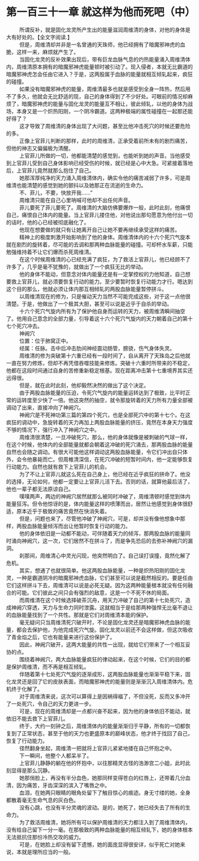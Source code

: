 <h1>第一百三十一章 就这样为他而死吧（中）</h1>
<div id="content">&nbsp&nbsp&nbsp&nbsp&nbsp&nbsp&nbsp&nbsp
 所谓反补，就是固化龙灵所产生出的能量滋润周维清的身体，对他的身体是大有好处的。【全文字阅读.】
 <br/>&nbsp&nbsp&nbsp&nbsp&nbsp&nbsp&nbsp&nbsp
 但是，周维清却并非是一名曾通的天珠师，他已经拥有了暗魔邪神虎的血脆，这样一来，麻烦就产生了。
 <br/>&nbsp&nbsp&nbsp&nbsp&nbsp&nbsp&nbsp&nbsp
 当固化龙灵的反补效果出现后，带有巨龙血脉气息的灼热能量涌入周维清体内，周维清原本拥有的暗魔邪神虎能量顿时被引动了。现入侵者，本就无比霸道的暗魔邪神虎怎会任由它进入？于是，这两股属于血脉的能量就相互倾轧起来，疯狂的碰撞。
 <br/>&nbsp&nbsp&nbsp&nbsp&nbsp&nbsp&nbsp&nbsp
 如果没有暗魔邪神虎的能量，周维清最多也就是感受到全身一阵热，然后用不了多久，他就会无比舒适的现，自己的身体得到了不少好处。可眼前的情况却麻烦了，暗魔邪神虎的能量与固化龙灵的能量互不相让，彼此倾轧，以他的身体为战场，本身又是一个炽热阳刚，一个阴冷霸道。这两种极端的属性碰撞在一起那还能好得了？
 <br/>&nbsp&nbsp&nbsp&nbsp&nbsp&nbsp&nbsp&nbsp
 这才导致了周维清的身体出现了大问题，甚至比他冲击死穴的时候还要危险的多。
 <br/>&nbsp&nbsp&nbsp&nbsp&nbsp&nbsp&nbsp&nbsp
 正像上官菲儿判断的那样，此时的周维清，正承受着前所未有的剧烈痛苦，但他的神志又偏偏极为清醒。
 <br/>&nbsp&nbsp&nbsp&nbsp&nbsp&nbsp&nbsp&nbsp
 上官菲儿所做的一切，他都能清楚的感觉到，也能听到她的声音。当他感受到上官菲儿受到自己身体影响已经受伤的时候，就已经是心中大急。可紧接着落地后，上官菲儿竟然就那么抱住了自己。
 <br/>&nbsp&nbsp&nbsp&nbsp&nbsp&nbsp&nbsp&nbsp
 她那浑厚纯净的天力涌入周维清体内，确实令他的痛苦减弱了许多，可是周维清也能清楚的感觉到她的颤抖以及她那正在流逝的生命力。
 <br/>&nbsp&nbsp&nbsp&nbsp&nbsp&nbsp&nbsp&nbsp
 不、菲儿，不要，快放开我……”
 <br/>&nbsp&nbsp&nbsp&nbsp&nbsp&nbsp&nbsp&nbsp
 周维清只能在自己心里呐喊可他却不出任何声音。
 <br/>&nbsp&nbsp&nbsp&nbsp&nbsp&nbsp&nbsp&nbsp
 菲儿要死了菲儿要死了。周维清的大脑仿佛要爆炸一般，此时此刻，他痛恨自己，痛恨自己体内的能量。当上官菲儿搂住他，对他说出那句愿意为他付出一切的话时，他的心已经被彻底融化了。
 <br/>&nbsp&nbsp&nbsp&nbsp&nbsp&nbsp&nbsp&nbsp
 他现在想要做的就只有让她离开自己让她不要再继续承受这样的痛苦。
 <br/>&nbsp&nbsp&nbsp&nbsp&nbsp&nbsp&nbsp&nbsp
 精神上的极度刺激开始影响到了他的身体。周维清体内的十六个死穴气旋本就在剧烈的旋转着，尽可能的去调和那两种血脉能量的碰撞。可却杯水车薪，只能勉强维持着不让它们爆而杀死周维清。
 <br/>&nbsp&nbsp&nbsp&nbsp&nbsp&nbsp&nbsp&nbsp
 在这个时候周维清的心已经充满了疯狂，为了救活上官菲儿，他已经顾不了许多了，几乎是毫不犹豫的，就做出了一个疯狂无比的举动。
 <br/>&nbsp&nbsp&nbsp&nbsp&nbsp&nbsp&nbsp&nbsp
 他的身体不能动，但意念对体内能量还是有一定掌控权的力他知道，自己想要救上官菲儿，就必须要恢复行动的能力。至少要暂时恢复行动能力才行。嗯达到这个目的那么，他就必须让体内那互相倾轧的两股血脉能量暂停拼斗。
 <br/>&nbsp&nbsp&nbsp&nbsp&nbsp&nbsp&nbsp&nbsp
 以周维清现在的修为，只是催动天力当然不可能完成这些，对于这一点他很清楚。于是，他做出了一个极其大胆，甚至可以说是近乎于自杀的举动。
 <br/>&nbsp&nbsp&nbsp&nbsp&nbsp&nbsp&nbsp&nbsp
 十六个死穴气旋内所有为了保护他自身而运转的天力，被周维清瞬间抽空了。他用自己意念的全部力量，引导着这十六个死穴气旋内的天力朝着自己的第十七个死穴冲去。
 <br/>&nbsp&nbsp&nbsp&nbsp&nbsp&nbsp&nbsp&nbsp
 神阙穴
 <br/>&nbsp&nbsp&nbsp&nbsp&nbsp&nbsp&nbsp&nbsp
 位置：位于肺窝正中。
 <br/>&nbsp&nbsp&nbsp&nbsp&nbsp&nbsp&nbsp&nbsp
 经属：任脉。击中后冲击肋间神经震动肠管，膀骁，伤气身体失灵。
 <br/>&nbsp&nbsp&nbsp&nbsp&nbsp&nbsp&nbsp&nbsp
 周维清的修为突破第十六重已经有一段时间了，自从离开了天珠岛之后他就一直在努力修炼，但却不再凭借吞噬技能来修炼。突破十六重时所带来的不稳定，他都在这段时间通过自身的苦修重新稳定根基。现在距离冲击第十七重境界其实还远得很。
 <br/>&nbsp&nbsp&nbsp&nbsp&nbsp&nbsp&nbsp&nbsp
 但是，就在此时此刻，他却毅然决然的做出了这个决定。
 <br/>&nbsp&nbsp&nbsp&nbsp&nbsp&nbsp&nbsp&nbsp
 由于两股血脉能量的压迫，令死穴气旋内的能量运转达到了极致，比平时正常的运转度至少快了一倍。他这突然的抽空，就令那旋转着的天力所有力量全部被调动了出来，直接冲向了神阙穴。
 <br/>&nbsp&nbsp&nbsp&nbsp&nbsp&nbsp&nbsp&nbsp
 神阙穴是不死神功第三篇的第四个死穴，也是全部死穴中的第十七个。在这疯狂的调动中，急旋转着的天力再加上两股血脉能量的挤压，竟然在本身天力强度不够的情况下，强行冲入了神阙穴之中。
 <br/>&nbsp&nbsp&nbsp&nbsp&nbsp&nbsp&nbsp&nbsp
 周维清很清楚，一旦冲破死穴，那么，他的身体就像是被刺破的气球一样，在这个时候，他体内的全部能量就都会朝着这冲破的死穴涌去，那两股血脉的能量自然也会随之调动。有很大可能他这样调动这两股血脉能量，令它们冲出自只体外，会令他暴毙而亡。但周椎清深信，在死穴冲破的短暂时间内，他一定能够恢复行动能力。自然也就有救下上官菲儿的机会。
 <br/>&nbsp&nbsp&nbsp&nbsp&nbsp&nbsp&nbsp&nbsp
 为了不让上官菲儿就这么死在自己身上，他已经在近乎疯狂的拼命了。他没的选择，无论如何，他都一定要让上官菲儿活下去。否则的话，就算他最后活了，他也一辈子都无法原谅自己。
 <br/>&nbsp&nbsp&nbsp&nbsp&nbsp&nbsp&nbsp&nbsp
 噗噗两声，两边的神阙穴居然就那么被同时冲破了，周维清顿时感觉到体内能量狂泻。但令他惊讶的是，体内能量这样的喷薄而出，居然让他感觉到身体很舒适，原本近乎于极致的痛苦竟然在快消失着。
 <br/>&nbsp&nbsp&nbsp&nbsp&nbsp&nbsp&nbsp&nbsp
 但是，问题也来了，尽管他冲破了神阙穴，可是，却并没有像他想象中那样，两股血脉能量倾泻而出让他暂时恢复行动的能力。
 <br/>&nbsp&nbsp&nbsp&nbsp&nbsp&nbsp&nbsp&nbsp
 他的身体依旧是一动都不能动，可伴随着天力的倾泻，那两股血脉的能量同时涌向神阙穴，这一次，它们居然不在拼斗了，而是争先恐后的去弥补神阙穴的漏洞。
 <br/>&nbsp&nbsp&nbsp&nbsp&nbsp&nbsp&nbsp&nbsp
 刹那间，周维清心中灵光闪现，他突然明白了。自己误打误撞，竟然化解了危机。
 <br/>&nbsp&nbsp&nbsp&nbsp&nbsp&nbsp&nbsp&nbsp
 其实，想通了也就很简单。他这两股血脉能量，一种是炽热阳刚的固化龙灵，一种是霸道阴冷的暗魔邪神虎血脉，它们甚至可以说是截然相反的。要是任由它们这样拼斗下去，周维清可以说是必死无疑。因为这两种能量根本就没有任何融合的可能。它们彼此之间只会有强烈的敌意，这是一个不死不休的局面。
 <br/>&nbsp&nbsp&nbsp&nbsp&nbsp&nbsp&nbsp&nbsp
 而周维清在这个时候选择破茶沉舟，用天力冲破了自己的第十七处死穴，造成神阙穴穿透，天力与生命力同时泄露。这就相当于是给那两种强悍无比毫不退让的血脉能量找到了一个共性。那就是它们对周维清本能的保护。
 <br/>&nbsp&nbsp&nbsp&nbsp&nbsp&nbsp&nbsp&nbsp
 毫无疑问只当周维清死穴破开时，不论是固化龙灵还是暗魔邪神虎血脉的能量，都会去保护他，为他完成死穴气旋。固化龙灵以前还不会这样做，但这次吸收了青金焰之后，它也有能量来进行这份保护了。
 <br/>&nbsp&nbsp&nbsp&nbsp&nbsp&nbsp&nbsp&nbsp
 因此，神阙穴破开，这两大能量的共性一出现，就给它们带来了一个相互妥协的点。
 <br/>&nbsp&nbsp&nbsp&nbsp&nbsp&nbsp&nbsp&nbsp
 围绕着神阙穴，两大血脉能量疯狂的律动起来，在这个时候，它们的目的都是保护周维清，而不再是相互倾轧。
 <br/>&nbsp&nbsp&nbsp&nbsp&nbsp&nbsp&nbsp&nbsp
 伴随着第十七处死穴气旋的逐渐成形，这两股血脉能量也渐渐平稳下来，固化龙灵还是回了它的皮肤表面，而暗魔邪神虎的能量则是渐渐沉入周维清体内。危机终于化解了。
 <br/>&nbsp&nbsp&nbsp&nbsp&nbsp&nbsp&nbsp&nbsp
 对于周维清来说，这次可以算得上是因祸得福了，不但没死，反而又多冲开了一处死穴，令自己的天力更进一步。
 <br/>&nbsp&nbsp&nbsp&nbsp&nbsp&nbsp&nbsp&nbsp
 可是，现在的周维清却是一点都兴奋不起来，因为他的身体依旧不能动，就依旧不能去救下上官菲儿。
 <br/>&nbsp&nbsp&nbsp&nbsp&nbsp&nbsp&nbsp&nbsp
 终于，大约一刻钟之后，周维清体内的能量渐渐归于平静，所有的一切都恢复到了正常状态，甚至于他的天力也更盛原本的巅峰状态，他才终于找回了自己，恢复了行动能力。
 <br/>&nbsp&nbsp&nbsp&nbsp&nbsp&nbsp&nbsp&nbsp
 径然翻身坐起，周维清一把就将上官菲儿紧紧地搂在自己怀抱之中。
 <br/>&nbsp&nbsp&nbsp&nbsp&nbsp&nbsp&nbsp&nbsp
 下一瞬间，他整个人都呆半了。
 <br/>&nbsp&nbsp&nbsp&nbsp&nbsp&nbsp&nbsp&nbsp
 上官菲儿静静的躺在他的怀抱中，以往那精灵古怪的浩渺宫二小姐，此时此刻显得是那么沉静。
 <br/>&nbsp&nbsp&nbsp&nbsp&nbsp&nbsp&nbsp&nbsp
 她那俏脸上，再没有半分血色，她那同样变得苍白的红唇上，还带着几分血清，因为痛苦，牙齿深深的滨入了嘴唇之中。
 <br/>&nbsp&nbsp&nbsp&nbsp&nbsp&nbsp&nbsp&nbsp
 血泪，在她两只眼睛的眼角处留下了触目惊心的痕迹。身无寸缕的她，全身都散着毫无生命气息的灰白色。
 <br/>&nbsp&nbsp&nbsp&nbsp&nbsp&nbsp&nbsp&nbsp
 没有心跳，也没有半分灵魂的波动。是的，她死了，她已经失去了所有的生命力。
 <br/>&nbsp&nbsp&nbsp&nbsp&nbsp&nbsp&nbsp&nbsp
 为了救活周维清，她将所有可以保护周维清的天力都注入到了周维清体内，没有给自己留下一分一毫。在那极致的两种血脉能量的相互倾轧下，她的身体根本无法抵抗住那份冷热交攻的威力。
 <br/>&nbsp&nbsp&nbsp&nbsp&nbsp&nbsp&nbsp&nbsp
 可是，在她脸上却没有留下遗憾，她的面庞显得很安详，似乎死亡对她来说，本就是理所应当的一般。
 <br/>&nbsp&nbsp&nbsp&nbsp&nbsp&nbsp&nbsp&nbsp
 <br/>&nbsp&nbsp&nbsp&nbsp&nbsp&nbsp&nbsp&nbsp
</div>
